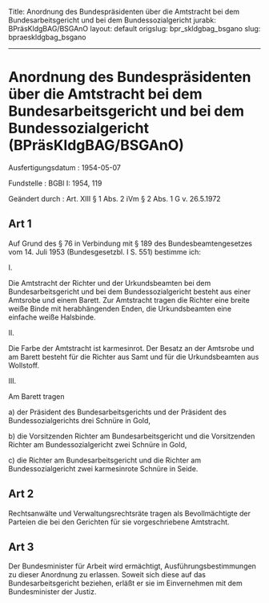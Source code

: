 Title: Anordnung des Bundespräsidenten über die Amtstracht bei dem Bundesarbeitsgericht
  und bei dem Bundessozialgericht
jurabk: BPräsKldgBAG/BSGAnO
layout: default
origslug: bpr_skldgbag_bsgano
slug: bpraeskldgbag_bsgano

---

# Anordnung des Bundespräsidenten über die Amtstracht bei dem Bundesarbeitsgericht und bei dem Bundessozialgericht (BPräsKldgBAG/BSGAnO)

Ausfertigungsdatum
:   1954-05-07

Fundstelle
:   BGBl I: 1954, 119

Geändert durch
:   Art. XIII § 1 Abs. 2 iVm § 2 Abs. 1 G v. 26.5.1972


## Art 1

Auf Grund des § 76 in Verbindung mit § 189 des Bundesbeamtengesetzes
vom 14. Juli 1953 (Bundesgesetzbl. I S. 551) bestimme ich:

I.

Die Amtstracht der Richter und der Urkundsbeamten bei dem
Bundesarbeitsgericht und bei dem Bundessozialgericht besteht aus einer
Amtsrobe und einem Barett. Zur Amtstracht tragen die Richter eine
breite weiße Binde mit herabhängenden Enden, die Urkundsbeamten eine
einfache weiße Halsbinde.

II.

Die Farbe der Amtstracht ist karmesinrot. Der Besatz an der Amtsrobe
und am Barett besteht für die Richter aus Samt und für die
Urkundsbeamten aus Wollstoff.

III.

Am Barett tragen

a)  der Präsident des Bundesarbeitsgerichts und der Präsident des
    Bundessozialgerichts drei Schnüre in Gold,


b)  die Vorsitzenden Richter am Bundesarbeitsgericht und die Vorsitzenden
    Richter am Bundessozialgericht zwei Schnüre in Gold,


c)  die Richter am Bundesarbeitsgericht und die Richter am
    Bundessozialgericht zwei karmesinrote Schnüre in Seide.





## Art 2

Rechtsanwälte und Verwaltungsrechtsräte tragen als Bevollmächtigte der
Parteien die bei den Gerichten für sie vorgeschriebene Amtstracht.


## Art 3

Der Bundesminister für Arbeit wird ermächtigt, Ausführungsbestimmungen
zu dieser Anordnung zu erlassen. Soweit sich diese auf das
Bundesarbeitsgericht beziehen, erläßt er sie im Einvernehmen mit dem
Bundesminister der Justiz.

